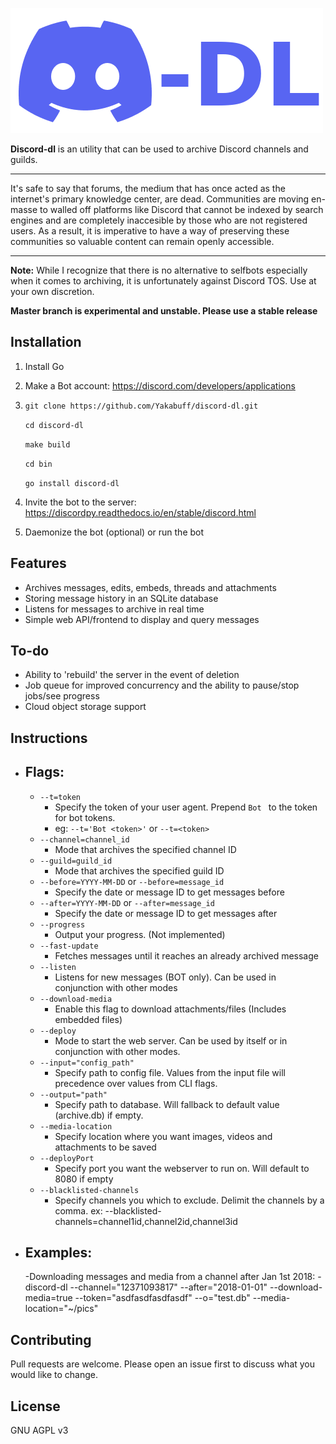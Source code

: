 
![logo](ddl.png)

**Discord-dl** is an utility that can be used to archive Discord channels and guilds.  

***

It's safe to say that forums, the medium that has once acted as the internet's primary knowledge center, are dead.  Communities are moving en-masse to walled off platforms like Discord that cannot be indexed by search engines and are completely inaccesible by those who are not registered users.  As a result, it is imperative to have a way of preserving these communities so valuable content can remain openly accessible. 

***

**Note:** While I recognize that there is no alternative to selfbots especially when it comes to archiving, it is unfortunately against Discord TOS.  Use at your own discretion.

**Master branch is experimental and unstable. Please use a stable release**

## Installation

1) Install Go

2) Make a Bot account: https://discord.com/developers/applications

3) ```git clone https://github.com/Yakabuff/discord-dl.git```

    ```cd discord-dl```

    ```make build```

    ```cd bin```

    ```go install discord-dl```

4) Invite the bot to the server: https://discordpy.readthedocs.io/en/stable/discord.html

5) Daemonize the bot (optional) or run the bot

## Features

- Archives messages, edits, embeds, threads and attachments
- Storing message history in an SQLite database
- Listens for messages to archive in real time
- Simple web API/frontend to display and query messages

## To-do

- Ability to 'rebuild' the server in the event of deletion
- Job queue for improved concurrency and the ability to pause/stop jobs/see progress
- Cloud object storage support

## Instructions

- ## Flags: 
    - `--t=token` 
        - Specify the token of your user agent.  Prepend `Bot ` to the token for bot tokens. 
        - eg: `--t='Bot <token>'` or `--t=<token>`
    - `--channel=channel_id`
        - Mode that archives the specified channel ID
    - `--guild=guild_id`
        - Mode that archives the specified guild ID
    - `--before=YYYY-MM-DD` or `--before=message_id`
        - Specify the date or message ID to get messages before
    - `--after=YYYY-MM-DD` or `--after=message_id`
        - Specify the date or message ID to get messages after
    - `--progress`
        - Output your progress. (Not implemented)
    - `--fast-update`
        - Fetches messages until it reaches an already archived message
    - `--listen`
        - Listens for new messages (BOT only). Can be used in conjunction with other modes
    - `--download-media`
        - Enable this flag to download attachments/files (Includes embedded files)
    - `--deploy`
        - Mode to start the web server.  Can be used by itself or in conjunction with other modes.
    - `--input="config_path"`
        - Specify path to config file.  Values from the input file will precedence over values from CLI flags.
    - `--output="path"`
        - Specify path to database.  Will fallback to default value (archive.db) if empty.
    - `--media-location`
        - Specify location where you want images, videos and attachments to be saved
    - `--deployPort`
        - Specify port you want the webserver to run on. Will default to 8080 if empty
    -  `--blacklisted-channels`
        - Specify channels you which to exclude.  Delimit the channels by a comma. ex: --blacklisted-channels=channel1id,channel2id,channel3id

- ## Examples:
    -Downloading messages and media from a channel after Jan 1st 2018:
        - discord-dl --channel="12371093817" --after="2018-01-01" --download-media=true --token="asdfasdfasdfasdf" --o="test.db" --media-location="~/pics"
## Contributing
Pull requests are welcome. Please open an issue first to discuss what you would like to change.

## License
GNU AGPL v3